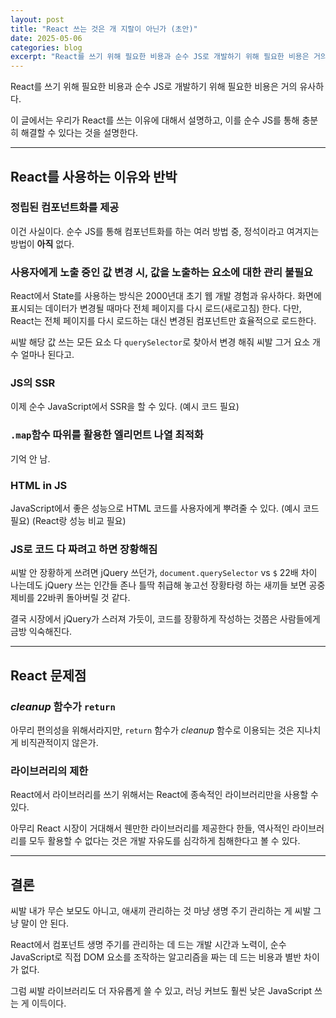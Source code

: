 ```yaml
---
layout: post
title: "React 쓰는 것은 개 지랄이 아닌가 (초안)"
date: 2025-05-06
categories: blog
excerpt: "React를 쓰기 위해 필요한 비용과 순수 JS로 개발하기 위해 필요한 비용은 거의 유사하다."
---
```


React를 쓰기 위해 필요한 비용과 순수 JS로 개발하기 위해 필요한 비용은 거의 유사하다.

이 글에서는 우리가 React를 쓰는 이유에 대해서 설명하고, 이를 순수 JS를 통해 충분히 해결할 수 있다는 것을 설명한다.

---

## React를 사용하는 이유와 반박

### 정립된 컴포넌트화를 제공

이건 사실이다. 순수 JS를 통해 컴포넌트화를 하는 여러 방법 중, 정석이라고 여겨지는 방법이 **아직** 없다.

### 사용자에게 노출 중인 값 변경 시, 값을 노출하는 요소에 대한 관리 불필요

React에서 State를 사용하는 방식은 2000년대 초기 웹 개발 경험과 유사하다. 화면에 표시되는 데이터가 변경될 때마다 전체 페이지를 다시 로드(새로고침) 한다. 다만, React는 전체 페이지를 다시 로드하는 대신 변경된 컴포넌트만 효율적으로 로드한다.

씨발 해당 값 쓰는 모든 요소 다 `querySelector`로 찾아서 변경 해줘 씨발 그거 요소 개수 얼마나 된다고.

### JS의 SSR

이제 순수 JavaScript에서 SSR을 할 수 있다. (예시 코드 필요)

### `.map`함수 따위를 활용한 엘리먼트 나열 최적화

기억 안 남.

### HTML in JS

JavaScript에서 좋은 성능으로 HTML 코드를 사용자에게 뿌려줄 수 있다. (예시 코드 필요) (React랑 성능 비교 필요)

### JS로 코드 다 짜려고 하면 장황해짐

씨발 안 장황하게 쓰려면 jQuery 쓰던가, `document.querySelector` vs `$` 22배 차이 나는데도 jQuery 쓰는 인간들 존나 틀딱 취급해 놓고선 장황타령 하는 새끼들 보면 공중제비를 22바퀴 돌아버릴 것 같다.

결국 시장에서 jQuery가 스러져 가듯이, 코드를 장황하게 작성하는 것쯤은 사람들에게 금방 익숙해진다.

---

## React 문제점

### *cleanup* 함수가 `return`

아무리 편의성을 위해서라지만, `return` 함수가 *cleanup* 함수로 이용되는 것은 지나치게 비직관적이지 않은가.

### 라이브러리의 제한

React에서 라이브러리를 쓰기 위해서는 React에 종속적인 라이브러리만을 사용할 수 있다.

아무리 React 시장이 거대해서 웬만한 라이브러리를 제공한다 한들, 역사적인 라이브러리를 모두 활용할 수 없다는 것은 개발 자유도를 심각하게 침해한다고 볼 수 있다.

---

## 결론

씨발 내가 무슨 보모도 아니고, 애새끼 관리하는 것 마냥 생명 주기 관리하는 게 씨발 그냥 말이 안 된다.

React에서 컴포넌트 생명 주기를 관리하는 데 드는 개발 시간과 노력이, 순수 JavaScript로 직접 DOM 요소를 조작하는 알고리즘을 짜는 데 드는 비용과 별반 차이가 없다.

그럼 씨발 라이브러리도 더 자유롭게 쓸 수 있고, 러닝 커브도 훨씬 낮은 JavaScript 쓰는 게 이득이다.